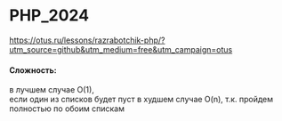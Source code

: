 # PHP_2024

https://otus.ru/lessons/razrabotchik-php/?utm_source=github&utm_medium=free&utm_campaign=otus
#### Сложность:
в лучшем случае O(1),<br>
если один из списков будет пуст
в худшем случае O(n), т.к. пройдем полностью по обоим спискам 